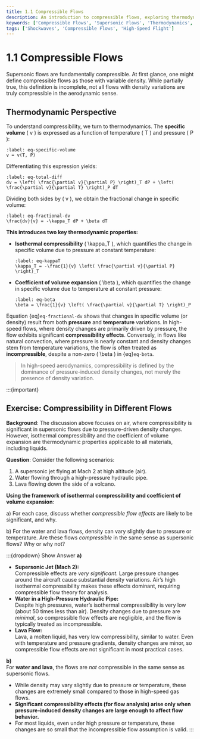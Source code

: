 ```yaml
---
title: 1.1 Compressible Flows
description: An introduction to compressible flows, exploring thermodynamic properties like isothermal compressibility and volume expansion in high-speed aerodynamics.
keywords: ['Compressible Flows', 'Supersonic Flows', 'Thermodynamics', 'Isothermal Compressibility', 'Volume Expansion']
tags: ['Shockwaves', 'Compressible Flows', 'High-Speed Flight']
---
```


# 1.1 Compressible Flows

Supersonic flows are fundamentally compressible. At first glance, one might define compressible flows as those with variable density. While partially true, this definition is incomplete, not all flows with density variations are truly compressible in the aerodynamic sense.

## Thermodynamic Perspective

To understand compressibility, we turn to thermodynamics. The **specific volume** \( v \) is expressed as a function of temperature \( T \) and pressure \( P \):

```{math}
:label: eq-specific-volume
v = v(T, P)
```

Differentiating this expression yields:

```{math}
:label: eq-total-diff
dv = \left( \frac{\partial v}{\partial P} \right)_T dP + \left( \frac{\partial v}{\partial T} \right)_P dT
```

Dividing both sides by \( v \), we obtain the fractional change in specific volume:

```{math}
:label: eq-fractional-dv
\frac{dv}{v} = -\kappa_T dP + \beta dT
```

**This introduces two key thermodynamic properties:**

- **Isothermal compressibility** \( \kappa_T \), which quantifies the change in specific volume due to pressure at constant temperature:

  ```{math}
  :label: eq-kappaT
  \kappa_T = -\frac{1}{v} \left( \frac{\partial v}{\partial P} \right)_T
  ```

- **Coefficient of volume expansion** \( \beta \), which quantifies the change in specific volume due to temperature at constant pressure:

  ```{math}
  :label: eq-beta
  \beta = \frac{1}{v} \left( \frac{\partial v}{\partial T} \right)_P
  ```

Equation {eq}`eq-fractional-dv` shows that changes in specific volume (or density) result from both **pressure** and **temperature** variations. In high-speed flows, where density changes are primarily driven by pressure, the flow exhibits significant **compressibility effects**. Conversely, in flows like natural convection, where pressure is nearly constant and density changes stem from temperature variations, the flow is often treated as **incompressible**, despite a non-zero \( \beta \) in {eq}`eq-beta`.

> In high-speed aerodynamics, compressibility is defined by the dominance of pressure-induced density changes, not merely the presence of density variation.


:::{important}
## Exercise: Compressibility in Different Flows

**Background**: The discussion above focuses on air, where compressibility is significant in supersonic flows due to pressure-driven density changes. However, isothermal compressibility and the coefficient of volume expansion are thermodynamic properties applicable to all materials, including liquids.

**Question**: Consider the following scenarios:

1. A supersonic jet flying at Mach 2 at high altitude (air).
2. Water flowing through a high-pressure hydraulic pipe.
3. Lava flowing down the side of a volcano.

**Using the framework of isothermal compressibility and coefficient of volume expansion**:

a) For each case, discuss whether *compressible flow effects* are likely to be significant, and why.

b) For the water and lava flows, density can vary slightly due to pressure or temperature. Are these flows *compressible* in the same sense as supersonic flows? Why or why not?

:::{dropdown} Show Answer
**a)**  
- **Supersonic Jet (Mach 2):**  
  Compressible effects are *very significant*. Large pressure changes around the aircraft cause substantial density variations. Air’s high isothermal compressibility makes these effects dominant, requiring compressible flow theory for analysis.  
- **Water in a High-Pressure Hydraulic Pipe:**  
  Despite high pressures, water’s isothermal compressibility is very low (about 50 times less than air). Density changes due to pressure are *minimal*, so compressible flow effects are negligible, and the flow is typically treated as incompressible.  
- **Lava Flow:**  
  Lava, a molten liquid, has very low compressibility, similar to water. Even with temperature and pressure gradients, density changes are minor, so compressible flow effects are not significant in most practical cases.

**b)**  
For **water and lava**, the flows are *not* compressible in the same sense as supersonic flows.  
- While density may vary slightly due to pressure or temperature, these changes are extremely small compared to those in high-speed gas flows.  
- **Significant compressibility effects (for flow analysis) arise only when pressure-induced density changes are large enough to affect flow behavior.**  
- For most liquids, even under high pressure or temperature, these changes are so small that the incompressible flow assumption is valid.
:::


